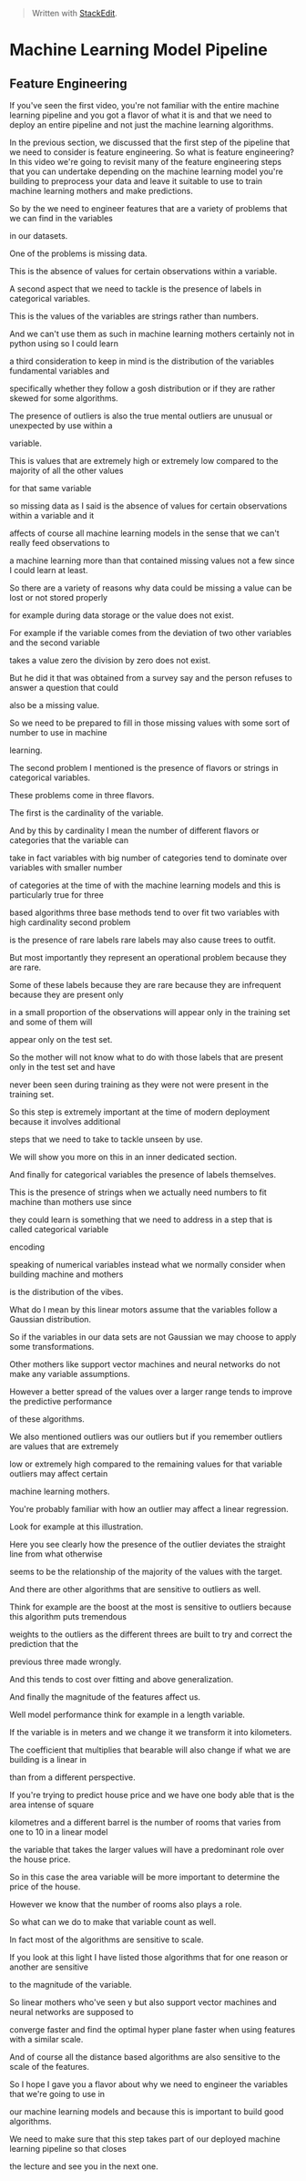 > Written with [StackEdit](https://stackedit.io/).

# Machine Learning Model Pipeline
## Feature Engineering

  
If you've seen the first video, you're not familiar with the entire machine learning pipeline and you
got a flavor of what it is and that we need to deploy an entire pipeline and not just the machine learning
algorithms.

 In the previous section, we discussed that the first step of the pipeline that we need to consider is feature engineering. So what is feature engineering? In this video we're going to revisit many of the feature engineering steps that you can undertake depending on the machine learning model you're building to preprocess your data and leave it suitable to use to train machine learning mothers and make predictions.

So by the we need to engineer features that are a variety of problems that we can find in the variables

in our datasets.

One of the problems is missing data.

This is the absence of values for certain observations within a variable.

A second aspect that we need to tackle is the presence of labels in categorical variables.

This is the values of the variables are strings rather than numbers.

And we can't use them as such in machine learning mothers certainly not in python using so I could learn

a third consideration to keep in mind is the distribution of the variables fundamental variables and

specifically whether they follow a gosh distribution or if they are rather skewed for some algorithms.

The presence of outliers is also the true mental outliers are unusual or unexpected by use within a

variable.

This is values that are extremely high or extremely low compared to the majority of all the other values

for that same variable

so missing data as I said is the absence of values for certain observations within a variable and it

affects of course all machine learning models in the sense that we can't really feed observations to

a machine learning more than that contained missing values not a few since I could learn at least.

So there are a variety of reasons why data could be missing a value can be lost or not stored properly

for example during data storage or the value does not exist.

For example if the variable comes from the deviation of two other variables and the second variable

takes a value zero the division by zero does not exist.

But he did it that was obtained from a survey say and the person refuses to answer a question that could

also be a missing value.

So we need to be prepared to fill in those missing values with some sort of number to use in machine

learning.

The second problem I mentioned is the presence of flavors or strings in categorical variables.

These problems come in three flavors.

The first is the cardinality of the variable.

And by this by cardinality I mean the number of different flavors or categories that the variable can

take in fact variables with big number of categories tend to dominate over variables with smaller number

of categories at the time of with the machine learning models and this is particularly true for three

based algorithms three base methods tend to over fit two variables with high cardinality second problem

is the presence of rare labels rare labels may also cause trees to outfit.

But most importantly they represent an operational problem because they are rare.

Some of these labels because they are rare because they are infrequent because they are present only

in a small proportion of the observations will appear only in the training set and some of them will

appear only on the test set.

So the mother will not know what to do with those labels that are present only in the test set and have

never been seen during training as they were not were present in the training set.

So this step is extremely important at the time of modern deployment because it involves additional

steps that we need to take to tackle unseen by use.

We will show you more on this in an inner dedicated section.

And finally for categorical variables the presence of labels themselves.

This is the presence of strings when we actually need numbers to fit machine than mothers use since

they could learn is something that we need to address in a step that is called categorical variable

encoding

speaking of numerical variables instead what we normally consider when building machine and mothers

is the distribution of the vibes.

What do I mean by this linear motors assume that the variables follow a Gaussian distribution.

So if the variables in our data sets are not Gaussian we may choose to apply some transformations.

Other mothers like support vector machines and neural networks do not make any variable assumptions.

However a better spread of the values over a larger range tends to improve the predictive performance

of these algorithms.

We also mentioned outliers was our outliers but if you remember outliers are values that are extremely

low or extremely high compared to the remaining values for that variable outliers may affect certain

machine learning mothers.

You're probably familiar with how an outlier may affect a linear regression.

Look for example at this illustration.

Here you see clearly how the presence of the outlier deviates the straight line from what otherwise

seems to be the relationship of the majority of the values with the target.

And there are other algorithms that are sensitive to outliers as well.

Think for example are the boost at the most is sensitive to outliers because this algorithm puts tremendous

weights to the outliers as the different threes are built to try and correct the prediction that the

previous three made wrongly.

And this tends to cost over fitting and above generalization.

And finally the magnitude of the features affect us.

Well model performance think for example in a length variable.

If the variable is in meters and we change it we transform it into kilometers.

The coefficient that multiplies that bearable will also change if what we are building is a linear in

than from a different perspective.

If you're trying to predict house price and we have one body able that is the area intense of square

kilometres and a different barrel is the number of rooms that varies from one to 10 in a linear model

the variable that takes the larger values will have a predominant role over the house price.

So in this case the area variable will be more important to determine the price of the house.

However we know that the number of rooms also plays a role.

So what can we do to make that variable count as well.

In fact most of the algorithms are sensitive to scale.

If you look at this light I have listed those algorithms that for one reason or another are sensitive

to the magnitude of the variable.

So linear mothers who've seen y but also support vector machines and neural networks are supposed to

converge faster and find the optimal hyper plane faster when using features with a similar scale.

And of course all the distance based algorithms are also sensitive to the scale of the features.

So I hope I gave you a flavor about why we need to engineer the variables that we're going to use in

our machine learning models and because this is important to build good algorithms.

We need to make sure that this step takes part of our deployed machine learning pipeline so that closes

the lecture and see you in the next one.
<!--stackedit_data:
eyJoaXN0b3J5IjpbMTU0MTY4MjcwOCwtMTMxNDI5NzgzMF19
-->